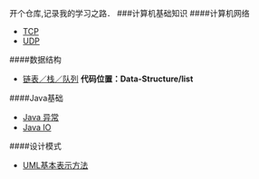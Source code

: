 开个仓库,记录我的学习之路．
###计算机基础知识
####计算机网络
- [TCP](http://www.jianshu.com/p/0c4828e3b100)
- [UDP](http://www.jianshu.com/p/cc2e208ce97c)

####数据结构
- [链表／栈／队列](http://www.jianshu.com/p/d798d8d8ffc6)  **代码位置：Data-Structure/list**

####Java基础
- [Java 异常](http://www.jianshu.com/p/bd9f715afd9f) 
- [Java IO](http://www.jianshu.com/p/79a10fbae737) 

####设计模式
- [UML基本表示方法](http://www.jianshu.com/p/3f5df04b2288)
